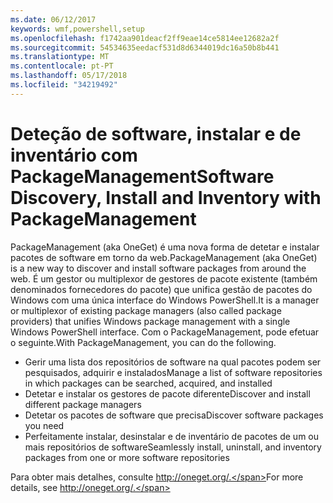 ```yaml
---
ms.date: 06/12/2017
keywords: wmf,powershell,setup
ms.openlocfilehash: f1742aa901deacf2ff9eae14ce5814ee12682a2f
ms.sourcegitcommit: 54534635eedacf531d8d6344019dc16a50b8b441
ms.translationtype: MT
ms.contentlocale: pt-PT
ms.lasthandoff: 05/17/2018
ms.locfileid: "34219492"
---
```

# <a name="software-discovery-install-and-inventory-with-packagemanagement"></a><span data-ttu-id="b35e4-102">Deteção de software, instalar e de inventário com PackageManagement</span><span class="sxs-lookup"><span data-stu-id="b35e4-102">Software Discovery, Install and Inventory with PackageManagement</span></span>

<span data-ttu-id="b35e4-103">PackageManagement (aka OneGet) é uma nova forma de detetar e instalar pacotes de software em torno da web.</span><span class="sxs-lookup"><span data-stu-id="b35e4-103">PackageManagement (aka OneGet) is a new way to discover and install software packages from around the web.</span></span> <span data-ttu-id="b35e4-104">É um gestor ou multiplexor de gestores de pacote existente (também denominados fornecedores do pacote) que unifica gestão de pacotes do Windows com uma única interface do Windows PowerShell.</span><span class="sxs-lookup"><span data-stu-id="b35e4-104">It is a manager or multiplexor of existing package managers (also called package providers) that unifies Windows package management with a single Windows PowerShell interface.</span></span> <span data-ttu-id="b35e4-105">Com o PackageManagement, pode efetuar o seguinte.</span><span class="sxs-lookup"><span data-stu-id="b35e4-105">With PackageManagement, you can do the following.</span></span>

-   <span data-ttu-id="b35e4-106">Gerir uma lista dos repositórios de software na qual pacotes podem ser pesquisados, adquirir e instalados</span><span class="sxs-lookup"><span data-stu-id="b35e4-106">Manage a list of software repositories in which packages can be searched, acquired, and installed</span></span>
-   <span data-ttu-id="b35e4-107">Detetar e instalar os gestores de pacote diferente</span><span class="sxs-lookup"><span data-stu-id="b35e4-107">Discover and install different package managers</span></span>
-   <span data-ttu-id="b35e4-108">Detetar os pacotes de software que precisa</span><span class="sxs-lookup"><span data-stu-id="b35e4-108">Discover software packages you need</span></span>
-   <span data-ttu-id="b35e4-109">Perfeitamente instalar, desinstalar e de inventário de pacotes de um ou mais repositórios de software</span><span class="sxs-lookup"><span data-stu-id="b35e4-109">Seamlessly install, uninstall, and inventory packages from one or more software repositories</span></span>

<span data-ttu-id="b35e4-110">Para obter mais detalhes, consulte http://oneget.org/.</span><span class="sxs-lookup"><span data-stu-id="b35e4-110">For more details, see http://oneget.org/.</span></span>
